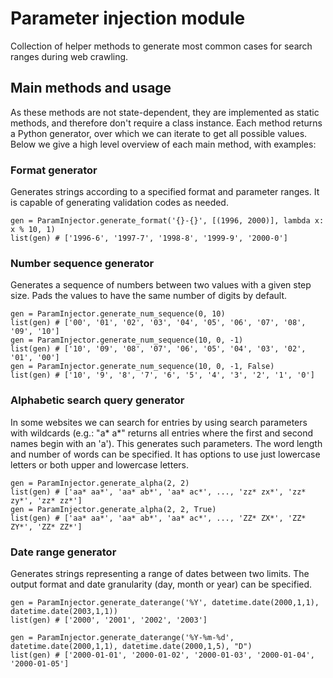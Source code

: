 # Parameter injection module
Collection of helper methods to generate most common cases for search ranges during web crawling.

## Main methods and usage
As these methods are not state-dependent, they are implemented as static methods, and therefore don't require a class instance. Each method returns a Python generator, over which we can iterate to get all possible values. Below we give a high level overview of each main method, with examples:

### Format generator
Generates strings according to a specified format and parameter ranges. It is capable of generating validation codes as needed.

```
gen = ParamInjector.generate_format('{}-{}', [(1996, 2000)], lambda x: x % 10, 1)
list(gen) # ['1996-6', '1997-7', '1998-8', '1999-9', '2000-0']
```

### Number sequence generator
Generates a sequence of numbers between two values with a given step size. Pads the values to have the same number of digits by default.

```
gen = ParamInjector.generate_num_sequence(0, 10)
list(gen) # ['00', '01', '02', '03', '04', '05', '06', '07', '08', '09', '10']
gen = ParamInjector.generate_num_sequence(10, 0, -1)
list(gen) # ['10', '09', '08', '07', '06', '05', '04', '03', '02', '01', '00']
gen = ParamInjector.generate_num_sequence(10, 0, -1, False)
list(gen) # ['10', '9', '8', '7', '6', '5', '4', '3', '2', '1', '0']
```

### Alphabetic search query generator
In some websites we can search for entries by using search parameters with wildcards (e.g.: "a\* a\*" returns all entries where the first and second names begin with an 'a'). This generates such parameters. The word length and number of words can be specified. It has options to use just lowercase letters or both upper and lowercase letters.

```
gen = ParamInjector.generate_alpha(2, 2)
list(gen) # ['aa* aa*', 'aa* ab*', 'aa* ac*', ..., 'zz* zx*', 'zz* zy*', 'zz* zz*']
gen = ParamInjector.generate_alpha(2, 2, True)
list(gen) # ['aa* aa*', 'aa* ab*', 'aa* ac*', ..., 'ZZ* ZX*', 'ZZ* ZY*', 'ZZ* ZZ*']
```

### Date range generator
Generates strings representing a range of dates between two limits. The output format and date granularity (day, month or year) can be specified.

```
gen = ParamInjector.generate_daterange('%Y', datetime.date(2000,1,1), datetime.date(2003,1,1))
list(gen) # ['2000', '2001', '2002', '2003']

gen = ParamInjector.generate_daterange('%Y-%m-%d', datetime.date(2000,1,1), datetime.date(2000,1,5), "D")
list(gen) # ['2000-01-01', '2000-01-02', '2000-01-03', '2000-01-04', '2000-01-05']
```